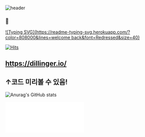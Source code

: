 ![header](https://capsule-render.vercel.app/api?type=wave&color=FF0001&height=300&section=header&text=kimminseon_github&fontSize=90&animation=twinkling)
### 👋
[![Typing SVG](https://readme-typing-svg.herokuapp.com/?color=808000&lines=welcome back&font=Redressed&size=40)](https://git.io/typing-svg)

[![Hits](https://hits.seeyoufarm.com/api/count/incr/badge.svg?url=https%3A%2F%2Fgithub.com%2Fgjbae1212%2Fhit-counter&count_bg=%233D46C8&title_bg=%2316ED36&icon=&icon_color=%23E7E7E7&title=minseon&edge_flat=true)](https://hits.seeyoufarm.com)

## https://dillinger.io/ 
## ↑코드 미리볼 수 있음!
![Anurag's GitHub stats](https://github-readme-stats.vercel.app/api?username=kimminseon2001&show_icons=true&theme=radical)

<img src="https://raw.githubusercontent.com/dkssud8150/github-stats-transparent/output/generated/languages.svg" width="49.2%" />
<!--
**kimminseon2001/kimminseon2001** is a ✨ _special_ ✨ repository because its `README.md` (this file) appears on your GitHub profile.

Here are some ideas to get you started:

- 🔭 I’m currently working on ...
- 🌱 I’m currently learning ...
- 👯 I’m looking to collaborate on ...
- 🤔 I’m looking for help with ...
- 💬 Ask me about ...
- 📫 How to reach me: ...
- 😄 Pronouns: ...
- ⚡ Fun fact: ...
-->
